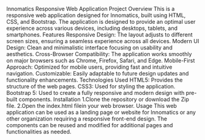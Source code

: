 Innomatics Responsive Web Application
Project Overview
This is a responsive web application designed for Innomatics, built using HTML, CSS, and Bootstrap. The application is designed to provide an optimal user experience across various devices, including desktops, tablets, and smartphones.
Features
Responsive Design: The layout adjusts to different screen sizes, ensuring a seamless experience across all devices.
Modern UI Design: Clean and minimalistic interface focusing on usability and aesthetics.
Cross-Browser Compatibility: The application works smoothly on major browsers such as Chrome, Firefox, Safari, and Edge.
Mobile-First Approach: Optimized for mobile users, providing fast and intuitive navigation.
Customizable: Easily adaptable to future design updates and functionality enhancements.
Technologies Used
HTML5: Provides the structure of the web pages.
CSS3: Used for styling the application.
Bootstrap 5: Used to create a fully responsive and modern design with pre-built components.
Installation
1.Clone the repository or download the Zip file.
2.Open the index.html filein your web browser.
Usage
This web application can be used as a landing page or website for Innomatics or any other organization requiring a responsive front-end design. The components can be reused and modified for additional pages and functionalities as needed.

